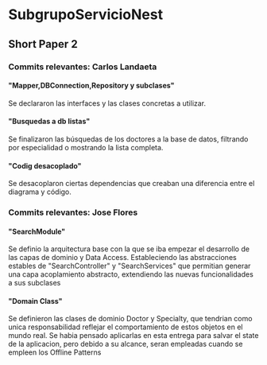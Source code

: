 # SubgrupoServicioNest

## Short Paper 2

### Commits relevantes: Carlos Landaeta

#### "Mapper,DBConnection,Repository y subclases"

Se declararon las interfaces y las clases concretas a utilizar.

#### "Busquedas a db listas"

Se finalizaron las búsquedas de los doctores a la base de datos, filtrando por especialidad o mostrando la lista completa.

#### "Codig desacoplado"

Se desacoplaron ciertas dependencias que creaban una diferencia entre el diagrama y código.


### Commits relevantes: Jose Flores

#### "SearchModule"

Se definio la arquitectura base con la que se iba empezar el desarrollo de las capas de dominio y Data Access. Estableciendo las abstracciones estables de "SearchController" y "SearchServices" que permitian generar una capa
acoplamiento abstracto, extendiendo las nuevas funcionalidades a sus subclases

#### "Domain Class"

Se definieron las clases de dominio Doctor y Specialty, que tendrian como unica responsabilidad reflejar el comportamiento de estos objetos en el mundo real. Se habia pensado aplicarlas en esta entrega para salvar
el state de la aplicacion, pero debido a su alcance, seran empleadas cuando se empleen los Offline Patterns
